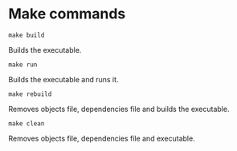 # Make commands
```
make build
```
Builds the executable.
```
make run
```
Builds the executable and runs it.
```
make rebuild
```
Removes objects file, dependencies file and builds the executable.
```
make clean
```
Removes objects file, dependencies file and executable.
